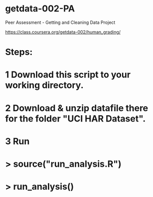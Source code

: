 getdata-002-PA
==============

Peer Assessment - Getting and Cleaning Data Project

https://class.coursera.org/getdata-002/human_grading/

# Steps:
# 1 Download this script to your working directory.
# 2 Download & unzip datafile there for the folder "UCI HAR Dataset".
# 3 Run
# > source("run_analysis.R")
# > run_analysis()
